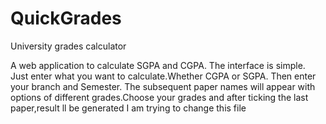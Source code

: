 QuickGrades
===========

University grades calculator

A web application to calculate SGPA and CGPA.
The interface is simple.
Just enter what you want to calculate.Whether CGPA or SGPA.
Then enter your branch and Semester.
The subsequent paper names will appear with options of different grades.Choose your grades and after ticking the last paper,result ll be generated
I am trying to change this file

